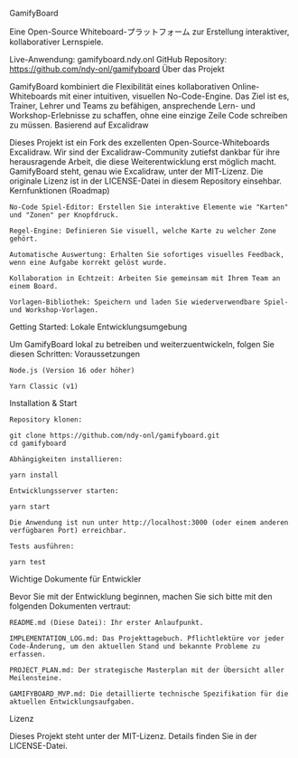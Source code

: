 GamifyBoard

Eine Open-Source Whiteboard-プラットフォーム zur Erstellung interaktiver, kollaborativer Lernspiele.

Live-Anwendung: gamifyboard.ndy.onl
GitHub Repository: https://github.com/ndy-onl/gamifyboard
Über das Projekt

GamifyBoard kombiniert die Flexibilität eines kollaborativen Online-Whiteboards mit einer intuitiven, visuellen No-Code-Engine. Das Ziel ist es, Trainer, Lehrer und Teams zu befähigen, ansprechende Lern- und Workshop-Erlebnisse zu schaffen, ohne eine einzige Zeile Code schreiben zu müssen.
Basierend auf Excalidraw

Dieses Projekt ist ein Fork des exzellenten Open-Source-Whiteboards Excalidraw. Wir sind der Excalidraw-Community zutiefst dankbar für ihre herausragende Arbeit, die diese Weiterentwicklung erst möglich macht. GamifyBoard steht, genau wie Excalidraw, unter der MIT-Lizenz. Die originale Lizenz ist in der LICENSE-Datei in diesem Repository einsehbar.
Kernfunktionen (Roadmap)

    No-Code Spiel-Editor: Erstellen Sie interaktive Elemente wie "Karten" und "Zonen" per Knopfdruck.

    Regel-Engine: Definieren Sie visuell, welche Karte zu welcher Zone gehört.

    Automatische Auswertung: Erhalten Sie sofortiges visuelles Feedback, wenn eine Aufgabe korrekt gelöst wurde.

    Kollaboration in Echtzeit: Arbeiten Sie gemeinsam mit Ihrem Team an einem Board.

    Vorlagen-Bibliothek: Speichern und laden Sie wiederverwendbare Spiel- und Workshop-Vorlagen.

Getting Started: Lokale Entwicklungsumgebung

Um GamifyBoard lokal zu betreiben und weiterzuentwickeln, folgen Sie diesen Schritten:
Voraussetzungen

    Node.js (Version 16 oder höher)

    Yarn Classic (v1)

Installation & Start

    Repository klonen:

    git clone https://github.com/ndy-onl/gamifyboard.git
    cd gamifyboard

    Abhängigkeiten installieren:

    yarn install

    Entwicklungsserver starten:

    yarn start

    Die Anwendung ist nun unter http://localhost:3000 (oder einem anderen verfügbaren Port) erreichbar.

    Tests ausführen:

    yarn test

Wichtige Dokumente für Entwickler

Bevor Sie mit der Entwicklung beginnen, machen Sie sich bitte mit den folgenden Dokumenten vertraut:

    README.md (Diese Datei): Ihr erster Anlaufpunkt.

    IMPLEMENTATION_LOG.md: Das Projekttagebuch. Pflichtlektüre vor jeder Code-Änderung, um den aktuellen Stand und bekannte Probleme zu erfassen.

    PROJECT_PLAN.md: Der strategische Masterplan mit der Übersicht aller Meilensteine.

    GAMIFYBOARD_MVP.md: Die detaillierte technische Spezifikation für die aktuellen Entwicklungsaufgaben.

Lizenz

Dieses Projekt steht unter der MIT-Lizenz. Details finden Sie in der LICENSE-Datei.